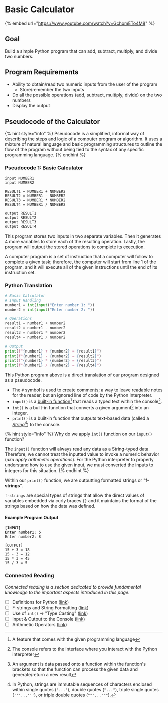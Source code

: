 # Basic Calculator

{% embed url="https://www.youtube.com/watch?v=GchomETo4M8" %}

## Goal

Build a simple Python program that can add, subtract, multiply, and divide two numbers.

## Program Requirements

* Ability to obtain/read two numeric inputs from the user of the program
  * Store/remember the two inputs
* Do all the possible operations (add, subtract, multiply, divide) on the two numbers
* Display the output

## Pseudocode of the Calculator

{% hint style="info" %}
Pseudocode is a simplified, informal way of describing the steps and logic of a computer program or algorithm. It uses a mixture of natural language and basic programming structures to outline the flow of the program without being tied to the syntax of any specific programming language.
{% endhint %}

### Pseudocode 1: Basic Calculator

```
input NUMBER1
input NUMBER2

RESULT1 = NUMBER1 + NUMBER2
RESULT2 = NUMBER1 - NUMBER2
RESULT3 = NUMBER1 * NUMBER2
RESULT4 = NUMBER1 / NUMBER2

output RESULT1
output RESULT2
output RESULT3
output RESULT4
```

This program stores two inputs in two separate variables. Then it generates 4 more variables to store each of the resulting operation. Lastly, the program will output the stored operations to complete its execution.

A computer program is a set of instruction that a computer will follow to complete a given task; therefore, the computer will start from line 1 of the program, and it will execute all of the given instructions until the end of its instruction set.

### Python Translation

```python
# Basic Calculator
# Input Handling
number1 = int(input("Enter number 1: "))
number2 = int(input("Enter number 2: "))

# Operations
result1 = number1 + number2
result2 = number1 - number2
result3 = number1 * number2
result4 = number1 / number2

# Output
print(f"{number1} + {number2} = {result1}")
print(f"{number1} - {number2} = {result2}")
print(f"{number1} * {number2} = {result3}")
print(f"{number1} / {number2} = {result4}")
```

This Python program above is a direct translation of our program designed as a pseudocode.

* The `#` symbol is used to create comments; a way to leave readable notes for the reader, but an ignored line of code by the Python Interpreter.
* `input()` is a [built-in function](#user-content-fn-1)[^1] that reads a typed text within the console[^2].
* `int()` is a built-in function that converts a given argument[^3] into an integer.
* `print()` is a built-in function that outputs text-based data (called a [_String_](#user-content-fn-4)[^4]) to the console.

{% hint style="info" %}
Why do we apply `int()` function on our `input()` function?

The `input()` function will always read any data as a String-typed data. Therefore, we cannot treat the inputted value to invoke a numeric behavior (_aka apply arithmetic operations_). For the Python interpreter to properly understand how to use the given input, we must converted the inputs to integers for this situation.
{% endhint %}

Within our `print()` function, we are outputting formatted strings or "**f-strings**".

`f-strings` are special types of strings that allow the direct values of variables embedded via curly braces `{}` and it maintains the format of the strings based on how the data was defined.

#### Example Program Output

<pre><code><strong>[INPUT]
</strong><strong>Enter number1: 5
</strong>Enter number2: 8

[OUTPUT]
15 + 3 = 18
15 - 3 = 12
15 * 3 = 45
15 / 3 = 5
</code></pre>

### Connected Reading

_Connected reading is a section dedicated to provide fundamental knowledge to the important aspects introduced in this page._

* [ ] Definitions for Python ([link](https://mrparkonline.gitbook.io/guide-to-high-school-computer-science/ics4u1-content-2023/02-programming-in-python/python-basics))
* [ ] F-strings and String Formatting ([link](https://mrparkonline.gitbook.io/guide-to-high-school-computer-science/ics4u1-content-2023/02-programming-in-python/python-basics/string-formatting))
* [ ] Use of `int()` -> "Type Casting" ([link](https://mrparkonline.gitbook.io/guide-to-high-school-computer-science/ics4u1-content-2023/02-programming-in-python/python-basics/data-types#type-casting))
* [ ] Input & Output to the Console ([link](https://mrparkonline.gitbook.io/guide-to-high-school-computer-science/ics4u1-content-2023/02-programming-in-python/python-basics/input-and-output-to-console))
* [ ] Arithmetic Operators ([link](https://mrparkonline.gitbook.io/guide-to-high-school-computer-science/ics4u1-content-2023/02-programming-in-python/python-basics/working-with-numbers))

[^1]: A feature that comes with the given programming language

[^2]: The console refers to the interface where you interact with the Python interpreter

[^3]: An argument is data passed onto a function within the function's brackets so that the function can process the given data and generate/return a new result

[^4]: In Python, strings are immutable sequences of characters enclosed within single quotes (`'...'`), double quotes (`"..."`), triple single quotes (`'''...'''`), or triple double quotes (`"""..."""`).
